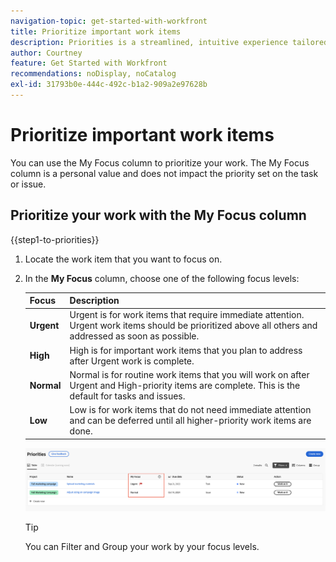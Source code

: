 ```yaml
---
navigation-topic: get-started-with-workfront
title: Prioritize important work items
description: Priorities is a streamlined, intuitive experience tailored for task owners.
author: Courtney
feature: Get Started with Workfront
recommendations: noDisplay, noCatalog
exl-id: 31793b0e-444c-492c-b1a2-909a2e97628b
---
```

# Prioritize important work items

You can use the My Focus column to prioritize your work. The My Focus column is a personal value and does not impact the priority set on the task or issue.

## Prioritize your work with the My Focus column

{{step1-to-priorities}}

1. Locate the work item that you want to focus on. 
1. In the **My Focus** column, choose one of the following focus levels:

    | Focus     | Description |
    |-----------|-------------|
    | **Urgent** |  Urgent is for work items that require immediate attention. Urgent work items should be prioritized above all others and addressed as soon as possible. |
    | **High**  |   High is for important work items that you plan to address after Urgent work is complete.        |
    | **Normal**  | Normal is for routine work items that you will work on after Urgent and High-priority items are complete. This is the default for tasks and issues.        |
    | **Low**    |  Low is for work items that do not need immediate attention and can be deferred until all higher-priority work items are done.    |

    ![](assets/my-focus.png)
    <!--new screen for prod ![](assets/my-focus-new.png)-->

    >[!TIP]
    >
    >You can Filter and Group your work by your focus levels.
